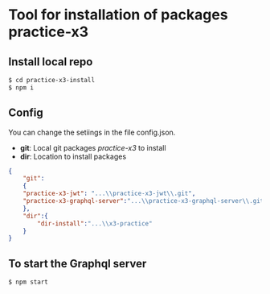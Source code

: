 # Tool for installation of packages practice-x3

## Install local repo
```bash
$ cd practice-x3-install
$ npm i 
```

## Config
You can change the setiings in the file config.json.

 * __git__: Local git packages _practice-x3_ to install 
 * __dir__: Location to install packages
  
```json
{ 
    "git": 
    {
    "practice-x3-jwt": "...\\practice-x3-jwt\\.git",
    "practice-x3-graphql-server":"...\\practice-x3-graphql-server\\.git"
    },
    "dir":{
        "dir-install":"...\\x3-practice"
    }
}
```

## To start the Graphql server
```bash
$ npm start

```
